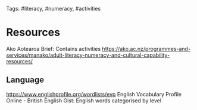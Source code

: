 Tags: #literacy, #numeracy, #activities 


# Resources


Ako Aotearoa
Brief: Contains activities
https://ako.ac.nz/programmes-and-services/manako/adult-literacy-numeracy-and-cultural-capability-resources/



## Language

https://www.englishprofile.org/wordlists/evp
English Vocabulary Profile Online - British English
Gist: English words categorised by level





